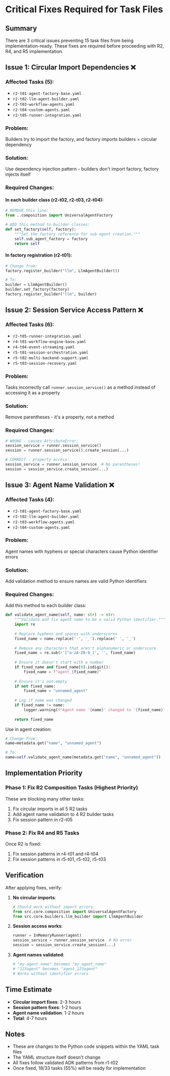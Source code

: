# Critical Fixes Required for Task Files

## Summary
There are 3 critical issues preventing 15 task files from being implementation-ready. These fixes are required before proceeding with R2, R4, and R5 implementation.

## Issue 1: Circular Import Dependencies ❌

### Affected Tasks (5):
- `r2-t01-agent-factory-base.yaml`
- `r2-t02-llm-agent-builder.yaml`
- `r2-t03-workflow-agents.yaml`
- `r2-t04-custom-agents.yaml`
- `r2-t05-runner-integration.yaml`

### Problem:
Builders try to import the factory, and factory imports builders = circular dependency

### Solution:
Use dependency injection pattern - builders don't import factory, factory injects itself

### Required Changes:

#### In each builder class (r2-t02, r2-t03, r2-t04):
```python
# REMOVE this line:
from ..composition import UniversalAgentFactory

# ADD this method to builder classes:
def set_factory(self, factory):
    """Set the factory reference for sub-agent creation."""
    self.sub_agent_factory = factory
    return self
```

#### In factory registration (r2-t01):
```python
# Change from:
factory.register_builder("llm", LlmAgentBuilder())

# To:
builder = LlmAgentBuilder()
builder.set_factory(factory)
factory.register_builder("llm", builder)
```

## Issue 2: Session Service Access Pattern ❌

### Affected Tasks (6):
- `r2-t05-runner-integration.yaml`
- `r4-t01-workflow-engine-base.yaml`
- `r4-t04-event-streaming.yaml`
- `r5-t01-session-orchestration.yaml`
- `r5-t02-multi-backend-support.yaml`
- `r5-t03-session-recovery.yaml`

### Problem:
Tasks incorrectly call `runner.session_service()` as a method instead of accessing it as a property

### Solution:
Remove parentheses - it's a property, not a method

### Required Changes:
```python
# WRONG - causes AttributeError:
session_service = runner.session_service()
session = runner.session_service().create_session(...)

# CORRECT - property access:
session_service = runner.session_service  # No parentheses!
session = session_service.create_session(...)
```

## Issue 3: Agent Name Validation ❌

### Affected Tasks (4):
- `r2-t01-agent-factory-base.yaml`
- `r2-t02-llm-agent-builder.yaml`
- `r2-t03-workflow-agents.yaml`
- `r2-t04-custom-agents.yaml`

### Problem:
Agent names with hyphens or special characters cause Python identifier errors

### Solution:
Add validation method to ensure names are valid Python identifiers

### Required Changes:

Add this method to each builder class:
```python
def validate_agent_name(self, name: str) -> str:
    """Validate and fix agent name to be a valid Python identifier."""
    import re
    
    # Replace hyphens and spaces with underscores
    fixed_name = name.replace('-', '_').replace(' ', '_')
    
    # Remove any characters that aren't alphanumeric or underscore
    fixed_name = re.sub(r'[^a-zA-Z0-9_]', '', fixed_name)
    
    # Ensure it doesn't start with a number
    if fixed_name and fixed_name[0].isdigit():
        fixed_name = f"agent_{fixed_name}"
    
    # Ensure it's not empty
    if not fixed_name:
        fixed_name = "unnamed_agent"
    
    # Log if name was changed
    if fixed_name != name:
        logger.warning(f"Agent name '{name}' changed to '{fixed_name}' for Python compliance")
    
    return fixed_name
```

Use in agent creation:
```python
# Change from:
name=metadata.get("name", "unnamed_agent")

# To:
name=self.validate_agent_name(metadata.get("name", "unnamed_agent"))
```

## Implementation Priority

### Phase 1: Fix R2 Composition Tasks (Highest Priority)
These are blocking many other tasks:
1. Fix circular imports in all 5 R2 tasks
2. Add agent name validation to 4 R2 builder tasks
3. Fix session pattern in r2-t05

### Phase 2: Fix R4 and R5 Tasks
Once R2 is fixed:
1. Fix session patterns in r4-t01 and r4-t04
2. Fix session patterns in r5-t01, r5-t02, r5-t03

## Verification

After applying fixes, verify:

1. **No circular imports**:
   ```python
   # Should work without import errors:
   from src.core.composition import UniversalAgentFactory
   from src.core.builders.llm_builder import LlmAgentBuilder
   ```

2. **Session access works**:
   ```python
   runner = InMemoryRunner(agent)
   session_service = runner.session_service  # No error
   session = session_service.create_session(...)
   ```

3. **Agent names validated**:
   ```python
   # "my-agent-name" becomes "my_agent_name"
   # "123agent" becomes "agent_123agent"
   # Works without identifier errors
   ```

## Time Estimate

- **Circular import fixes**: 2-3 hours
- **Session pattern fixes**: 1-2 hours  
- **Agent name validation**: 1-2 hours
- **Total**: 4-7 hours

## Notes

- These are changes to the Python code snippets within the YAML task files
- The YAML structure itself doesn't change
- All fixes follow validated ADK patterns from r1-t02
- Once fixed, 18/33 tasks (55%) will be ready for implementation